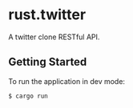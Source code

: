 # rust.twitter

A twitter clone RESTful API.
## Getting Started

To run the application in dev mode:

```bash
$ cargo run
```

